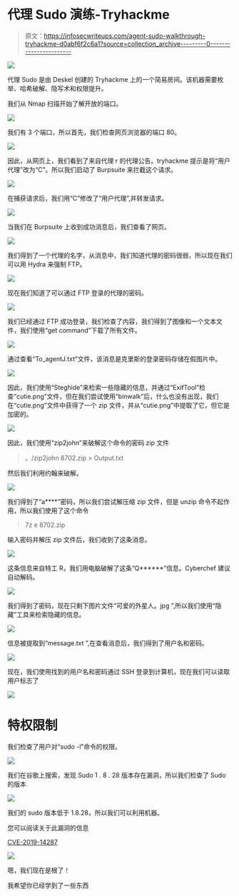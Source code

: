 # 代理 Sudo 演练-Tryhackme

> 原文：<https://infosecwriteups.com/agent-sudo-walkthrough-tryhackme-d0abf6f2c6a1?source=collection_archive---------0----------------------->

![](img/dd99547a597f0c4af90f601316e5736b.png)

代理 Sudo 是由 Deskel 创建的 Tryhackme 上的一个简易房间。该机器需要枚举、哈希破解、隐写术和权限提升。

我们从 Nmap 扫描开始了解开放的端口。

![](img/912c0ad8b6710ea399eeeb1af187b658.png)

我们有 3 个端口，所以首先，我们检查网页浏览器的端口 80。

![](img/56b254afed0ed1661083c8e7b73da9db.png)

因此，从网页上，我们看到了来自代理 r 的代理公告。tryhackme 提示是将“用户代理”改为“C”。所以我们启动了 Burpsuite 来拦截这个请求。

![](img/d3d189c8c581f1c2b981e1ae8af675f3.png)

在捕获请求后，我们用“C”修改了“用户代理”,并转发请求。

![](img/5800b2c853de2375ec0ab5d4e91b1c89.png)

当我们在 Burpsuite 上收到成功消息后，我们查看了网页。

![](img/b56a72793f304a51f18b09483ead05d7.png)

我们得到了一个代理的名字，从消息中，我们知道代理的密码很弱，所以现在我们可以用 Hydra 来强制 FTP。

![](img/76e9245af97e21f7871ce57dd5c781f6.png)

现在我们知道了可以通过 FTP 登录的代理的密码。

![](img/b19671b40d8a6bac9297e547befc897e.png)

我们已经通过 FTP 成功登录，我们检查了内容，我们得到了图像和一个文本文件，我们使用“get command”下载了所有文件。

![](img/be4c291a80c9db6302b7bade3f63dc23.png)

通过查看“To_agentJ.txt”文件，该消息是克里斯的登录密码存储在假图片中。

![](img/7c46dfe2c2bc678feb2b836a4623c336.png)

因此，我们使用“Steghide”来检索一些隐藏的信息，并通过“ExifTool”检查“cutie.png”文件，但在我们尝试使用“binwalk”后，什么也没有出现，我们在“cutie.png”文件中获得了一个 zip 文件，并从“cutie.png”中提取了它，但它是加密的。

![](img/8502cd9274ddcbc380b03361196026f0.png)

因此，我们使用“zip2john”来破解这个命令的密码 zip 文件

> 。/zip2john 8702.zip > Output.txt

然后我们利用约翰来破解。

![](img/e4fc6e95534c25451d4289f4f334c9e0.png)

我们得到了“a****”密码，所以我们尝试解压缩 zip 文件，但是 unzip 命令不起作用，所以我们使用了这个命令

> 7z e 8702.zip

输入密码并解压 zip 文件后，我们收到了这条消息。

![](img/1a3b820d1d27a577686ffa6d9079efc6.png)

这条信息来自特工 R，我们用电脑破解了这条“Q******”信息。Cyberchef 建议自动解码。

![](img/05c41bf4ac8915f06a9e1569dd8d4670.png)

我们得到了密码，现在只剩下图片文件“可爱的外星人。jpg ”,所以我们使用“隐藏”工具来检索隐藏的信息。

![](img/3bbfa7682307dc672d16cf88a8cea0c4.png)

信息被提取到“message.txt ”,在查看消息后，我们得到了用户名和密码。

![](img/3617c7436def39ece31045c625759101.png)

现在，我们使用找到的用户名和密码通过 SSH 登录到计算机，现在我们可以读取用户标志了

![](img/487e4d2b316acfb3e9f69a658e1e59ca.png)

# 特权限制

我们检查了用户对“sudo -l”命令的权限。

![](img/1d70f2e584a6efa058f2c800fb49f0fd.png)

我们在谷歌上搜索，发现 Sudo 1 . 8 . 28 版本存在漏洞，所以我们检查了 Sudo 的版本

![](img/2b37696caf33b937706bcbd948a03c45.png)

我们的 sudo 版本低于 1.8.28，所以我们可以利用机器。

您可以阅读关于此漏洞的信息

[CVE-2019-14287](https://nvd.nist.gov/vuln/detail/CVE-2019-14287#:~:text=CVE-2019-14287%20Detail&text=In%20Sudo%20before%201.8.,with%20a%20crafted%20user%20ID.)

![](img/f05efdf6dba448ce54c02d6464f638a5.png)

嗯，我们现在是根了！

我希望你已经学到了一些东西